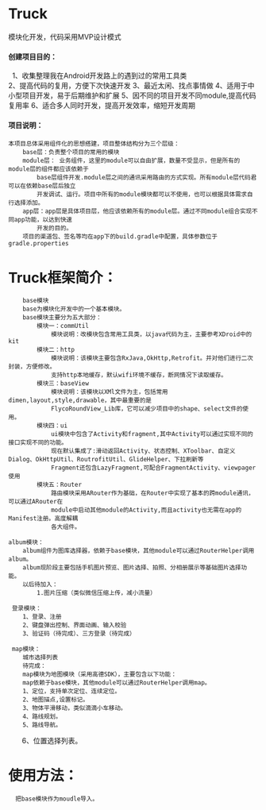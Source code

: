 # Truck
模块化开发，代码采用MVP设计模式

#### 创建项目目的：
    1、收集整理我在Android开发路上的遇到过的常用工具类 <br>
    2、提高代码的复用，方便下次快速开发
    3、最近太闲、找点事情做
    4、适用于中小型项目开发，易于后期维护和扩展
    5、因不同的项目开发不同module,提高代码复用率
    6、适合多人同时开发，提高开发效率，缩短开发周期
    
#### 项目说明：
    本项目总体采用组件化的思想搭建，项目整体结构分为三个层级：
        base层：负责整个项目的常用的模块
        module层： 业务组件，这里的module可以自由扩展，数量不受显示，但是所有的module层的组件都应该依赖于
            base层组件开发.module层之间的通讯采用路由的方式实现。所有module层代码君可以在依赖base层后独立
            开发调试、运行。项目中所有的module模块都可以不使用，也可以根据具体需求自行选择添加。
        app层：app层是具体项目层，他应该依赖所有的module层。通过不同module组合实现不同app功能，以达到快速
            开发的目的。
        项目的渠道包、签名等均在app下的build.gradle中配置，具体参数位于gradle.properties
        
# Truck框架简介：

        base模块
        base为模块化开发中的一个基本模块。
        base模块主要分为五大部分：
            模块一：commUtil
                模块说明：改模块包含常用工具类，以java代码为主，主要参考XDroid中的kit
            模块二：http
                模块说明：该模块主要包含RxJava,OkHttp,Retrofit。并对他们进行二次封装，方便修改。
                支持http本地缓存，默认wifi环境不缓存，断网情况下读取缓存。
            模块三：baseView
                模块说明：该模块以XMl文件为主，包括常用dimen,layout,style,drawable，其中最重要的是
                FlycoRoundView_Lib库，它可以减少项目中的shape、select文件的使用。
            模块四：ui
                ui模块中包含了Activity和fragment,其中Activity可以通过实现不同的接口实现不同的功能。
                现在默认集成了:滑动返回Activity、状态控制、XToolbar、自定义Dialog、OkHttpUtil、RoutrofitUtil、GlideHelper、下拉刷新等
                Fragment还包含LazyFragment,可配合FragmentActivity、viewpager使用
            模块五：Router
                路由模块采用ARouter作为基础，在Router中实现了基本的跨module通讯，可以通过ARouter在
                module中启动其他module的Activity,而且activity也无需在app的Manifest注册。高度解耦
                各大组件。
                
    album模块：
        album组件为图库选择器，依赖于base模块，其他module可以通过RouterHelper调用album。
        album现阶段主要包括手机图片预览、图片选择、拍照、分相册展示等基础图片选择功能。
        以后待加入：
            1.图片压缩（类似微信压缩上传，减小流量）
            
     登录模块：
        1、登录、注册
        2、键盘弹出控制、界面动画、输入校验
        3、验证码（待完成）、三方登录（待完成）
        
     map模块：
        城市选择列表
        待完成：
        map模块为地图模块（采用高德SDK），主要包含以下功能：
        map依赖于base模块，其他module可以通过RouterHelper调用map。
        1、定位，支持单次定位、连续定位。
        2、地图描点,设置标记。
        3、物体平滑移动，类似滴滴小车移动。
        4、路线规划。
        5、路线导航。
        6、位置选择列表。
# 使用方法：
      把base模块作为moudle导入。


